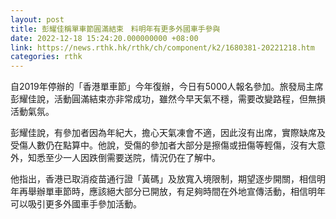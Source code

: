```yaml
---
layout: post
title: 彭耀佳稱單車節圓滿結束　料明年有更多外國車手參與
date: 2022-12-18 15:24:20.000000000 +08:00
link: https://news.rthk.hk/rthk/ch/component/k2/1680381-20221218.htm
categories: rthk
---
```


自2019年停辦的「香港單車節」今年復辦，今日有5000人報名參加。旅發局主席彭耀佳說，活動圓滿結束亦非常成功，雖然今早天氣不穩，需要改變路程，但無損活動氣氛。

彭耀佳說，有參加者因為年紀大，擔心天氣凍會不適，因此沒有出席，實際缺席及受傷人數仍在點算中。他說，受傷的參加者大部分是擦傷或扭傷等輕傷，沒有大意外，知悉至少一人因跌倒需要送院，情況仍在了解中。

他指出，香港已取消疫苗通行證「黃碼」及放寬入境限制，期望逐步開關，相信明年再舉辦單車節時，應該絕大部分已開放，有足夠時間在外地宣傳活動，相信明年可以吸引更多外國車手參加活動。
